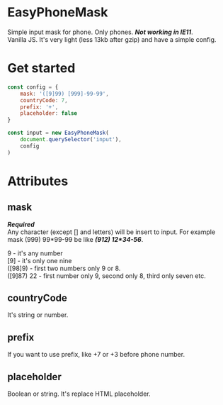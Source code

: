 # EasyPhoneMask
Simple input mask for phone. Only phones. ***Not working in IE11***.  
Vanilla JS. It's very light (less 13kb after gzip) and have a simple config.

# Get started
```js
const config = {
    mask: '([9]99) [999]-99-99',
    countryCode: 7,
    prefix: '+',
    placeholder: false
}

const input = new EasyPhoneMask(
    document.querySelector('input'),
    config
)
```
# Attributes
## mask
***Required***  
Any character (except [] and letters) will be insert to input. For example mask (999) 99\*99-99 be like ***(912) 12\*34-56***.


9 - it's any number  
[9] - it's only one nine  
([98]9) - first two numbers only 9 or 8.  
([9]87) 22 - first number only 9, second only 8, third only seven etc.

## countryCode
It's string or number.

## prefix
If you want to use prefix, like +7 or +3 before phone number.

## placeholder
Boolean or string. It's replace HTML placeholder.